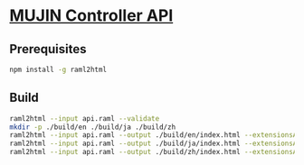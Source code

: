 # [MUJIN Controller API](https://mujin.github.io/mujincontrollerapiraml/)

## Prerequisites

```bash
npm install -g raml2html
```

## Build

```bash
raml2html --input api.raml --validate
mkdir -p ./build/en ./build/ja ./build/zh
raml2html --input api.raml --output ./build/en/index.html --extensionsAndOverlays api_en.raml
raml2html --input api.raml --output ./build/ja/index.html --extensionsAndOverlays api_ja.raml
raml2html --input api.raml --output ./build/zh/index.html --extensionsAndOverlays api_zh.raml
```
